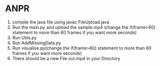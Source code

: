 # ANPR
1. compile the java file using javac FileUpload.java
1. Run the main.py and upload the sample.mp4 (change the if(frame>60) statement to more than 60 frames if you want more seconds)
2. Run Utils.py
3. Run AddMissingData.py
4. Run visualise.py(change the if(frame>60) statement to more than 60 frames if you want more seconds)
5. There should be a new File out.mp4 in your Directory
